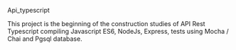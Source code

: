 Api_typescript

This project is the beginning of the construction studies of API Rest Typescript compiling Javascript ES6, NodeJs, Express, tests using Mocha / Chai and Pgsql database.
